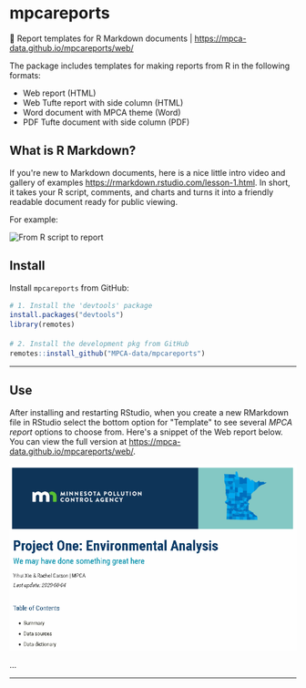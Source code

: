 # mpcareports
:bookmark_tabs: Report templates for R Markdown documents  |   https://mpca-data.github.io/mpcareports/web/

The package includes templates for making reports from R in the following formats:

- Web report (HTML)
- Web Tufte report with side column (HTML)
- Word document with MPCA theme (Word)
- PDF Tufte document with side column (PDF)


## What is R Markdown?

If you're new to Markdown documents, here is a nice little intro video and gallery of examples https://rmarkdown.rstudio.com/lesson-1.html. In short, it takes your R script, comments, and charts and turns it into a friendly readable document ready for public viewing. 

For example: 

<img src="https://d33wubrfki0l68.cloudfront.net/96ec0c54c6d64ea2ec3665db9b3b781962ff6339/5cee1/lesson-images/how-3-output.png" alt = "From R script to report" width="74%" />

## Install

Install `mpcareports` from GitHub:

``` r
# 1. Install the 'devtools' package
install.packages("devtools")
library(remotes)

# 2. Install the development pkg from GitHub
remotes::install_github("MPCA-data/mpcareports")
```

-----

## Use

After installing and restarting RStudio, when you create a new RMarkdown file in RStudio select the bottom option for "Template" to see several _MPCA report_ options to choose from. Here's a snippet of the Web report below. You can view the full version at https://mpca-data.github.io/mpcareports/web/.

![](web/web_report_snip.png)

...  

---

<br>